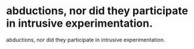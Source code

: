 # abductions, nor did they participate in intrusive experimentation.

abductions, nor did they participate in intrusive experimentation.